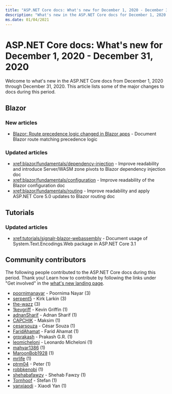 ```yaml
---
title: "ASP.NET Core docs: What's new for December 1, 2020 - December 31, 2020"
description: "What's new in the ASP.NET Core docs for December 1, 2020 - December 31, 2020."
ms.date: 01/04/2021
---
```


# ASP.NET Core docs: What's new for December 1, 2020 - December 31, 2020

Welcome to what's new in the ASP.NET Core docs from December 1, 2020 through December 31, 2020. This article lists some of the major changes to docs during this period.

## Blazor

### New articles

- [Blazor: Route precedence logic changed in Blazor apps](/dotnet/core/compatibility/aspnet-core/5.0/blazor-routing-logic-changed.md) - Document Blazor route matching precedence logic

### Updated articles

- <xref:blazor/fundamentals/dependency-injection> - Improve readability and introduce Server/WASM zone pivots to Blazor dependency injection doc
- <xref:blazor/fundamentals/configuration> - Improve readability of the Blazor configuration doc
- <xref:blazor/fundamentals/routing> - Improve readability and apply ASP.NET Core 5.0 updates to Blazor routing doc

## Tutorials

### Updated articles

- <xref:tutorials/signalr-blazor-webassembly> - Document usage of System.Text.Encodings.Web package in ASP.NET Core 3.1

## Community contributors

The following people contributed to the ASP.NET Core docs during this period. Thank you! Learn how to contribute by following the links under "Get involved" in the [what's new landing page](index.yml).

- [poornimanayar](https://github.com/poornimanayar) - Poornima Nayar (3)
- [serpent5](https://github.com/serpent5) - Kirk Larkin (3)
- [the-wazz](https://github.com/the-wazz) (3)
- [1kevgriff](https://github.com/1kevgriff) - Kevin Griffin (1)
- [adnanSharif](https://github.com/adnanSharif) - Adnan Sharif (1)
- [CAPCHIK](https://github.com/CAPCHIK) - Maksim (1)
- [cesarsouza](https://github.com/cesarsouza) - César Souza (1)
- [FaridAhamat](https://github.com/FaridAhamat) - Farid Ahamat (1)
- [grprakash](https://github.com/grprakash) - Prakash G.R. (1)
- [leomicheloni](https://github.com/leomicheloni) - Leonardo Micheloni (1)
- [mahyar1386](https://github.com/mahyar1386) (1)
- [MaroonBob1928](https://github.com/MaroonBob1928) (1)
- [mrlife](https://github.com/mrlife) (1)
- [ptrm04](https://github.com/ptrm04) - Peter (1)
- [robbkenobi](https://github.com/robbkenobi) (1)
- [shehabafawzy](https://github.com/shehabafawzy) - Shehab Fawzy (1)
- [Tornhoof](https://github.com/Tornhoof) - Stefan (1)
- [yanxiaodi](https://github.com/yanxiaodi) - Xiaodi Yan (1)
